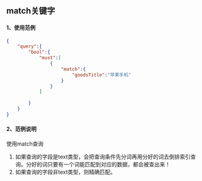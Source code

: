 ## match关键字



#### 1、使用范例

```json
{
    "query":{
        "bool":{
            "must":[
                {
                    "match":{
                        "goodsTitle":"苹果手机"
                    }
                }
            ]
            
        }
    }
}
```





#### 2、范例说明

使用match查询

1. 如果查询的字段是text类型，会把查询条件先分词再用分好的词去倒排索引查询。分好的词只要有一个词能匹配到对应的数据，都会被查出来！
2. 如果查询的字段非text类型，则精确匹配。